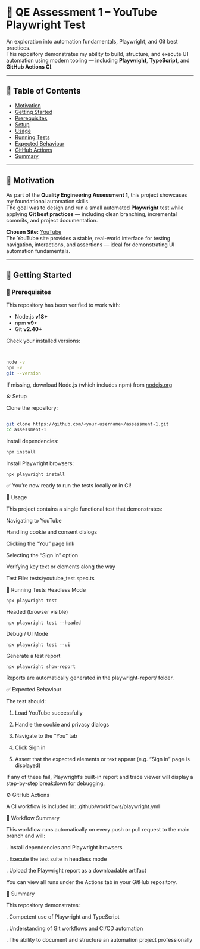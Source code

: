 # 🧪 QE Assessment 1 – YouTube Playwright Test

An exploration into automation fundamentals, Playwright, and Git best practices.  
This repository demonstrates my ability to build, structure, and execute UI automation using modern tooling — including **Playwright**, **TypeScript**, and **GitHub Actions CI**.

---

## 📑 Table of Contents
- [Motivation](#motivation)
- [Getting Started](#getting-started)
- [Prerequisites](#prerequisites)
- [Setup](#setup)
- [Usage](#usage)
- [Running Tests](#running-tests)
- [Expected Behaviour](#expected-behaviour)
- [GitHub Actions](#github-actions)
- [Summary](#summary)

---

## 🎯 Motivation

As part of the **Quality Engineering Assessment 1**, this project showcases my foundational automation skills.  
The goal was to design and run a small automated **Playwright** test while applying **Git best practices** — including clean branching, incremental commits, and project documentation.

**Chosen Site:** [YouTube](https://www.youtube.com)  
The YouTube site provides a stable, real-world interface for testing navigation, interactions, and assertions — ideal for demonstrating UI automation fundamentals.

---

## 🚀 Getting Started

### 🔧 Prerequisites

This repository has been verified to work with:

- Node.js **v18+**
- npm **v9+**
- Git **v2.40+**

Check your installed versions:

```bash


node -v
npm -v
git --version

```
If missing, download Node.js (which includes npm) from [nodejs.org](https://nodejs.org) 

⚙️ Setup

Clone the repository:
```bash

git clone https://github.com/<your-username>/assessment-1.git
cd assessment-1

```

Install dependencies:

```bash
npm install

```

Install Playwright browsers:
```bash
npx playwright install

```
✅ You’re now ready to run the tests locally or in CI!



🧭 Usage

This project contains a single functional test that demonstrates:

Navigating to YouTube

Handling cookie and consent dialogs

Clicking the “You” page link

Selecting the “Sign in” option

Verifying key text or elements along the way

Test File: tests/youtube_test.spec.ts

🧪 Running Tests
Headless Mode
```
npx playwright test
```

Headed (browser visible)
```
npx playwright test --headed
```

Debug / UI Mode

```
npx playwright test --ui

```
Generate a test report

```
npx playwright show-report

```
Reports are automatically generated in the playwright-report/ folder.




✅ Expected Behaviour

The test should:

1. Load YouTube successfully

2. Handle the cookie and privacy dialogs

3. Navigate to the “You” tab

4. Click Sign in

5. Assert that the expected elements or text appear (e.g. “Sign in” page is displayed)

If any of these fail, Playwright’s built-in report and trace viewer will display a step-by-step breakdown for debugging.


⚙️ GitHub Actions

A CI workflow is included in:
.github/workflows/playwright.yml



 
🧩 Workflow Summary

This workflow runs automatically on every push or pull request to the main branch and will:

. Install dependencies and Playwright browsers

. Execute the test suite in headless mode

. Upload the Playwright report as a downloadable artifact

You can view all runs under the Actions tab in your GitHub repository.




🏁 Summary

This repository demonstrates:

. Competent use of Playwright and TypeScript

. Understanding of Git workflows and CI/CD automation

. The ability to document and structure an automation project professionally


